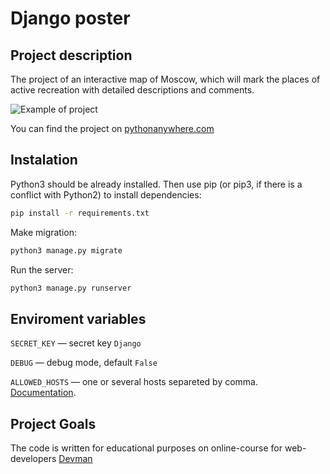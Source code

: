 # Django poster

## Project description

The project of an interactive map of Moscow, which will mark the places of active recreation with detailed descriptions and comments.

![Example of project](image/ezgif.com-gif-maker_4nWhtfQ.gif)

You can find the project on [pythonanywhere.com](http://hisp.pythonanywhere.com)

## Instalation

Python3 should be already installed. Then use pip (or pip3, if there is a conflict with Python2) to install dependencies:

```bash
pip install -r requirements.txt
```

Make migration:

```bash
python3 manage.py migrate
```

Run the server:

```bash
python3 manage.py runserver
```

## Enviroment variables

`SECRET_KEY` — secret key `Django`

`DEBUG` — debug mode, default `False`

`ALLOWED_HOSTS` — one or several hosts separeted by comma. [Documentation](https://docs.djangoproject.com/en/3.1/ref/settings/#allowed-hosts).

## Project Goals

The code is written for educational purposes on online-course for web-developers [Devman](https://dvmn.org)
